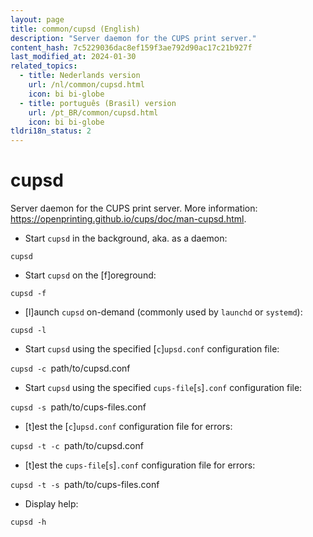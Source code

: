 ```yaml
---
layout: page
title: common/cupsd (English)
description: "Server daemon for the CUPS print server."
content_hash: 7c5229036dac8ef159f3ae792d90ac17c21b927f
last_modified_at: 2024-01-30
related_topics:
  - title: Nederlands version
    url: /nl/common/cupsd.html
    icon: bi bi-globe
  - title: português (Brasil) version
    url: /pt_BR/common/cupsd.html
    icon: bi bi-globe
tldri18n_status: 2
---
```

# cupsd

Server daemon for the CUPS print server.
More information: <https://openprinting.github.io/cups/doc/man-cupsd.html>.

- Start `cupsd` in the background, aka. as a daemon:

`cupsd`

- Start `cupsd` on the [f]oreground:

`cupsd -f`

- [l]aunch `cupsd` on-demand (commonly used by `launchd` or `systemd`):

`cupsd -l`

- Start `cupsd` using the specified [`c`]`upsd.conf` configuration file:

`cupsd -c `<span class="tldr-var badge badge-pill bg-dark-lm bg-white-dm text-white-lm text-dark-dm font-weight-bold">path/to/cupsd.conf</span>

- Start `cupsd` using the specified `cups-file`[`s`]`.conf` configuration file:

`cupsd -s `<span class="tldr-var badge badge-pill bg-dark-lm bg-white-dm text-white-lm text-dark-dm font-weight-bold">path/to/cups-files.conf</span>

- [t]est the [`c`]`upsd.conf` configuration file for errors:

`cupsd -t -c `<span class="tldr-var badge badge-pill bg-dark-lm bg-white-dm text-white-lm text-dark-dm font-weight-bold">path/to/cupsd.conf</span>

- [t]est the `cups-file`[`s`]`.conf` configuration file for errors:

`cupsd -t -s `<span class="tldr-var badge badge-pill bg-dark-lm bg-white-dm text-white-lm text-dark-dm font-weight-bold">path/to/cups-files.conf</span>

- Display help:

`cupsd -h`
